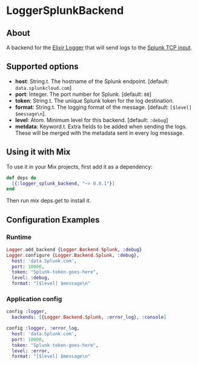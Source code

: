 LoggerSplunkBackend
=======================

## About

A backend for the [Elixir Logger](http://elixir-lang.org/docs/v1.0/logger/Logger.html)
that will send logs to the [Splunk TCP input](https://data.splunkcloud.com).

## Supported options

* **host**: String.t. The hostname of the Splunk endpoint. [default: `data.splunkcloud.com`]
* **port**: Integer. The port number for Splunk. [default: `80`]
* **token**: String.t. The unique Splunk token for the log destination.
* **format**: String.t. The logging format of the message. [default: `[$level] $message\n`].
* **level**: Atom. Minimum level for this backend. [default: `:debug`]
* **metdata**: Keyword.t. Extra fields to be added when sending the logs. These will
be merged with the metadata sent in every log message.

## Using it with Mix

To use it in your Mix projects, first add it as a dependency:

```elixir
def deps do
  [{:logger_splunk_backend, "~> 0.0.1"}]
end
```
Then run mix deps.get to install it.

## Configuration Examples

### Runtime

```elixir
Logger.add_backend {Logger.Backend.Splunk, :debug}
Logger.configure {Logger.Backend.Splunk, :debug},
  host: 'data.Splunk.com',
  port: 10000,
  token: "Splunk-token-goes-here",
  level: :debug,
  format: "[$level] $message\n"
```

### Application config

```elixir
config :logger,
  backends: [{Logger.Backend.Splunk, :error_log}, :console]

config :logger, :error_log,
  host: 'data.Splunk.com',
  port: 10000,
  token: "Splunk-token-goes-here",
  level: :error,
  format: "[$level] $message\n"
```
